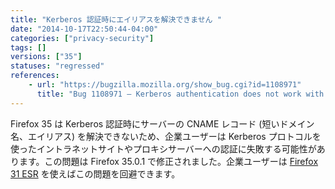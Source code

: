 ```yaml
---
title: "Kerberos 認証時にエイリアスを解決できません "
date: "2014-10-17T22:50:44-04:00"
categories: ["privacy-security"]
tags: []
versions: ["35"]
statuses: "regressed"
references:
    - url: "https://bugzilla.mozilla.org/show_bug.cgi?id=1108971"
      title: "Bug 1108971 – Kerberos authentication does not work with alias"
---
```

Firefox 35 は Kerberos 認証時にサーバーの CNAME レコード (短いドメイン名、エイリアス) を解決できないため、企業ユーザーは Kerberos プロトコルを使ったイントラネットサイトやプロキシサーバーへの認証に失敗する可能性があります。この問題は Firefox 35.0.1 で修正されました。企業ユーザーは [Firefox 31 ESR](https://www.mozilla.org/firefox/organizations/) を使えばこの問題を回避できます。

